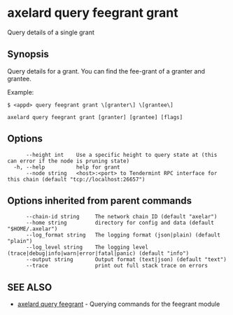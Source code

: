 # axelard query feegrant grant

Query details of a single grant

## Synopsis

Query details for a grant.
You can find the fee-grant of a granter and grantee.

Example:

```
$ <appd> query feegrant grant \[granter\] \[grantee\]
```

```
axelard query feegrant grant [granter] [grantee] [flags]
```

## Options

```
      --height int    Use a specific height to query state at (this can error if the node is pruning state)
  -h, --help          help for grant
      --node string   <host>:<port> to Tendermint RPC interface for this chain (default "tcp://localhost:26657")
```

## Options inherited from parent commands

```
      --chain-id string     The network chain ID (default "axelar")
      --home string         directory for config and data (default "$HOME/.axelar")
      --log_format string   The logging format (json|plain) (default "plain")
      --log_level string    The logging level (trace|debug|info|warn|error|fatal|panic) (default "info")
      --output string       Output format (text|json) (default "text")
      --trace               print out full stack trace on errors
```

## SEE ALSO

- [axelard query feegrant](/cli-docs/v0_27_0/axelard_query_feegrant) - Querying commands for the feegrant module
